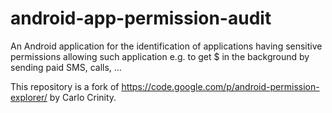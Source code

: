 # android-app-permission-audit

An Android application for the identification of applications having sensitive permissions allowing such application e.g. to get $ in the background  by sending paid SMS, calls, ...

This repository is a fork of https://code.google.com/p/android-permission-explorer/ by Carlo Crinity.
